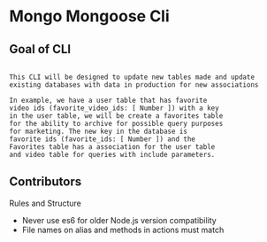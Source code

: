 # Mongo Mongoose Cli

## Goal of CLI
```

This CLI will be designed to update new tables made and update 
existing databases with data in production for new associations

In example, we have a user table that has favorite 
video ids (favorite_video_ids: [ Number ]) with a key 
in the user table, we will be create a favorites table 
for the ability to archive for possible query purposes 
for marketing. The new key in the database is 
favorite ids (favorite_ids: [ Number ]) and the 
Favorites table has a association for the user table 
and video table for queries with include parameters.

```

## Contributors

Rules and Structure

- Never use es6 for older Node.js version compatibility
- File names on alias and methods in actions must match
